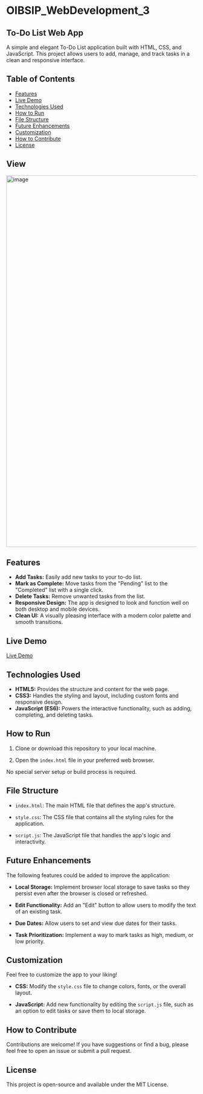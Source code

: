 # OIBSIP_WebDevelopment_3
## To-Do List Web App

A simple and elegant To-Do List application built with HTML, CSS, and JavaScript. This project allows users to add, manage, and track tasks in a clean and responsive interface.

## Table of Contents

* [Features](#features)
* [Live Demo](#live-demo)
* [Technologies Used](#technologies-used)
* [How to Run](#how-to-run)
* [File Structure](#file-structure)
* [Future Enhancements](#future-enhancements)
* [Customization](#customization)
* [How to Contribute](#how-to-contribute)
* [License](#license)

## View
<img width="776" height="984" alt="image" src="https://github.com/user-attachments/assets/20443c0b-48ec-4f5f-92a7-a99fc082db48" />

## Features

* **Add Tasks:** Easily add new tasks to your to-do list.
* **Mark as Complete:** Move tasks from the "Pending" list to the "Completed" list with a single click.
* **Delete Tasks:** Remove unwanted tasks from the list.
* **Responsive Design:** The app is designed to look and function well on both desktop and mobile devices.
* **Clean UI:** A visually pleasing interface with a modern color palette and smooth transitions.

## Live Demo

[Live Demo](https://sanskruti-sawant.github.io/OIBSIP_WebDevelopment_3/)

## Technologies Used

* **HTML5:** Provides the structure and content for the web page.
* **CSS3:** Handles the styling and layout, including custom fonts and responsive design.
* **JavaScript (ES6):** Powers the interactive functionality, such as adding, completing, and deleting tasks.

## How to Run

1. Clone or download this repository to your local machine.

2. Open the `index.html` file in your preferred web browser.

No special server setup or build process is required.

## File Structure

* `index.html`: The main HTML file that defines the app's structure.

* `style.css`: The CSS file that contains all the styling rules for the application.

* `script.js`: The JavaScript file that handles the app's logic and interactivity.

## Future Enhancements

The following features could be added to improve the application:

* **Local Storage:** Implement browser local storage to save tasks so they persist even after the browser is closed or refreshed.

* **Edit Functionality:** Add an "Edit" button to allow users to modify the text of an existing task.

* **Due Dates:** Allow users to set and view due dates for their tasks.

* **Task Prioritization:** Implement a way to mark tasks as high, medium, or low priority.

## Customization

Feel free to customize the app to your liking!

* **CSS:** Modify the `style.css` file to change colors, fonts, or the overall layout.

* **JavaScript:** Add new functionality by editing the `script.js` file, such as an option to edit tasks or save them to local storage.

## How to Contribute

Contributions are welcome! If you have suggestions or find a bug, please feel free to open an issue or submit a pull request.

## License

This project is open-source and available under the MIT License.
